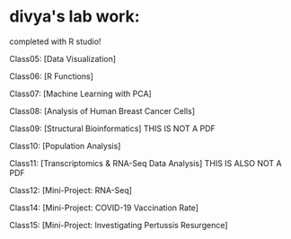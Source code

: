 # divya's lab work:
completed with R studio!

Class05: [Data Visualization]

Class06: [R Functions]

Class07: [Machine Learning with PCA]

Class08: [Analysis of Human Breast Cancer Cells]

Class09: [Structural Bioinformatics] THIS IS NOT A PDF

Class10: [Population Analysis]

Class11: [Transcriptomics & RNA-Seq Data Analysis] THIS IS ALSO NOT A PDF

Class12: [Mini-Project: RNA-Seq]

Class14: [Mini-Project: COVID-19 Vaccination Rate]

Class15: [Mini-Project: Investigating Pertussis Resurgence]
